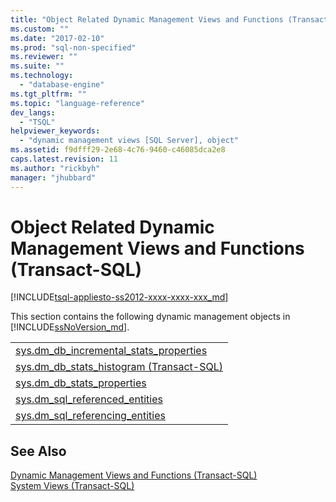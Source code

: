 ```yaml
---
title: "Object Related Dynamic Management Views and Functions (Transact-SQL) | Microsoft Docs"
ms.custom: ""
ms.date: "2017-02-10"
ms.prod: "sql-non-specified"
ms.reviewer: ""
ms.suite: ""
ms.technology: 
  - "database-engine"
ms.tgt_pltfrm: ""
ms.topic: "language-reference"
dev_langs: 
  - "TSQL"
helpviewer_keywords: 
  - "dynamic management views [SQL Server], object"
ms.assetid: f9dfff29-2e68-4c76-9460-c46085dca2e8
caps.latest.revision: 11
ms.author: "rickbyh"
manager: "jhubbard"
---
```

# Object Related Dynamic Management Views and Functions (Transact-SQL)
[!INCLUDE[tsql-appliesto-ss2012-xxxx-xxxx-xxx_md](../../integration-services/system/stored-procedures/includes/tsql-appliesto-ss2012-xxxx-xxxx-xxx-md.md)]

  This section contains the following dynamic management objects in [!INCLUDE[ssNoVersion_md](../../advanced-analytics/r-services/includes/ssnoversion-md.md)].  
  
||  
|-|  
| [sys.dm_db_incremental_stats_properties](../../relational-databases/system-dynamic-management-views/sys.dm-db-incremental-stats-properties-transact-sql.md)|
|[sys.dm_db_stats_histogram (Transact-SQL)](../../relational-databases/system-dynamic-management-views/sys.dm-db-stats-histogram-transact-sql.md)| 
|[sys.dm_db_stats_properties](../../relational-databases/system-dynamic-management-views/sys.dm-db-stats-properties-transact-sql.md)| 
|[sys.dm_sql_referenced_entities](../../relational-databases/system-dynamic-management-views/sys.dm-sql-referenced-entities-transact-sql.md)|  
|[sys.dm_sql_referencing_entities](../../relational-databases/system-dynamic-management-views/sys.dm-sql-referencing-entities-transact-sql.md)|  
 
  
  
## See Also  
 [Dynamic Management Views and Functions &#40;Transact-SQL&#41;](../Topic/Dynamic%20Management%20Views%20and%20Functions%20\(Transact-SQL\).md)   
 [System Views &#40;Transact-SQL&#41;](../Topic/System%20Views%20\(Transact-SQL\).md)  
  
  